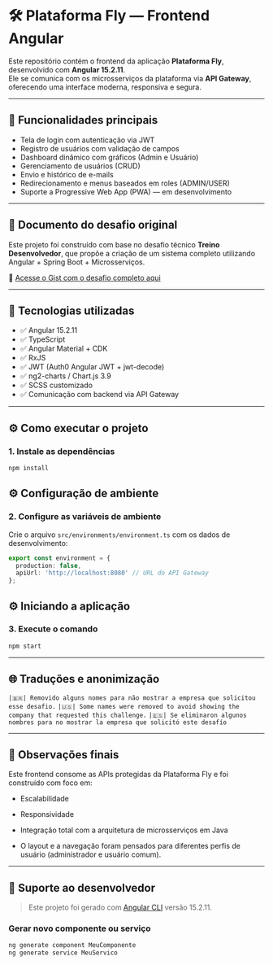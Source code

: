 # 🛠️ Plataforma Fly — Frontend Angular

Este repositório contém o frontend da aplicação **Plataforma Fly**, desenvolvido com **Angular 15.2.11**.  
Ele se comunica com os microsserviços da plataforma via **API Gateway**, oferecendo uma interface moderna, responsiva e segura.

---

## 🚀 Funcionalidades principais

- Tela de login com autenticação via JWT  
- Registro de usuários com validação de campos  
- Dashboard dinâmico com gráficos (Admin e Usuário)  
- Gerenciamento de usuários (CRUD)  
- Envio e histórico de e-mails  
- Redirecionamento e menus baseados em roles (ADMIN/USER)  
- Suporte a Progressive Web App (PWA) — em desenvolvimento  

---

## 📄 Documento do desafio original

Este projeto foi construído com base no desafio técnico **Treino Desenvolvedor**, que propõe a criação de um sistema completo utilizando Angular + Spring Boot + Microsserviços.

📁 [Acesse o Gist com o desafio completo aqui](https://gist.github.com/Marcklen/7bd61084e9561e5be02d0b0c1d36650d)

---

## 🧪 Tecnologias utilizadas

- ✅ Angular 15.2.11  
- ✅ TypeScript  
- ✅ Angular Material + CDK  
- ✅ RxJS  
- ✅ JWT (Auth0 Angular JWT + jwt-decode)  
- ✅ ng2-charts / Chart.js 3.9  
- ✅ SCSS customizado  
- ✅ Comunicação com backend via API Gateway  

---

## ⚙️ Como executar o projeto

### 1. Instale as dependências

```bash
npm install
```

## ⚙️ Configuração de ambiente

### 2. Configure as variáveis de ambiente

Crie o arquivo `src/environments/environment.ts` com os dados de desenvolvimento:

```ts
export const environment = {
  production: false,
  apiUrl: 'http://localhost:8080' // URL do API Gateway
};
```

## ⚙️ Iniciando a aplicação

### 3. Execute o comando

```bash
npm start
```
---
## 🌐 Traduções e anonimização

`|🇧🇷| Removido alguns nomes para não mostrar a empresa que solicitou esse desafio.`
`|🇺🇸| Some names were removed to avoid showing the company that requested this challenge.`
`|🇪🇸| Se eliminaron algunos nombres para no mostrar la empresa que solicitó este desafío`

---
## 📌 Observações finais

Este frontend consome as APIs protegidas da Plataforma Fly e foi construído com foco em:

- Escalabilidade

- Responsividade

- Integração total com a arquitetura de microsserviços em Java

- O layout e a navegação foram pensados para diferentes perfis de usuário (administrador e usuário comum).

---

## 🧰 Suporte ao desenvolvedor

> Este projeto foi gerado com [Angular CLI](https://angular.io/cli) versão 15.2.11.

### Gerar novo componente ou serviço

```bash
ng generate component MeuComponente
ng generate service MeuServico
```


